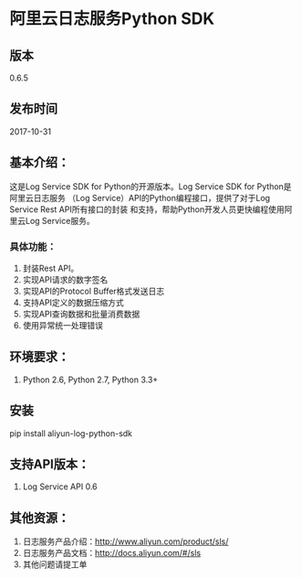 # 阿里云日志服务Python SDK

## 版本

0.6.5

## 发布时间

2017-10-31

## 基本介绍：

这是Log Service SDK for Python的开源版本。Log Service SDK for Python是阿里云日志服务
（Log Service）API的Python编程接口，提供了对于Log Service Rest API所有接口的封装
和支持，帮助Python开发人员更快编程使用阿里云Log Service服务。

### 具体功能：

1. 封装Rest API。
2. 实现API请求的数字签名
3. 实现API的Protocol Buffer格式发送日志
4. 支持API定义的数据压缩方式
5. 实现API查询数据和批量消费数据
6. 使用异常统一处理错误

## 环境要求：

1. Python 2.6, Python 2.7, Python 3.3+

## 安装
pip install aliyun-log-python-sdk

## 支持API版本：

1. Log Service API 0.6

## 其他资源：

1. 日志服务产品介绍：http://www.aliyun.com/product/sls/
2. 日志服务产品文档：http://docs.aliyun.com/#/sls
3. 其他问题请提工单

